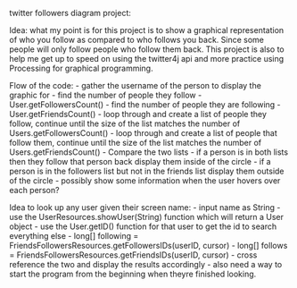 twitter followers diagram project:

Idea: what my point is for this project is to show a graphical representation of who you follow as compared to who follows you back. Since some people will only follow people who follow them back. This project is also to help me get up to speed on using the twitter4j api and more practice using Processing for graphical programming. 

Flow of the code:
	- gather the username of the person to display the graphic for
	- find the number of people they follow - User.getFollowersCount()
	- find the number of people they are following - User.getFriendsCount()
	- loop through and create a list of people they follow, continue until the size of the list matches the number of Users.getFollowersCount()
	- loop through and create a list of people that follow them, continue until the size of the list matches the number of Users.getFriendsCount()
	- Compare the two lists
	- if a person is in both lists then they follow that person back display them inside of the circle
	- if a person is in the followers list but not in the friends list display them outside of the circle
	- possibly show some information when the user hovers over each person?


Idea to look up any user given their screen name:
	- input name as String
	- use the UserResources.showUser(String) function which will return a User object
	- use the User.getID() function for that user to get the id to search everything else
	- long[] following = FriendsFollowersResources.getFollowersIDs(userID, cursor)
	- long[] follows = FriendsFollowersResources.getFriendsIDs(userID, cursor)
	- cross reference the two and display the results accordingly
	- also need a way to start the program from the beginning when theyre finished looking. 
